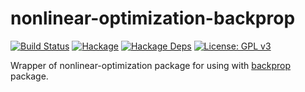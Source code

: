 nonlinear-optimization-backprop
===============================

[![Build Status](https://secure.travis-ci.org/msakai/nonlinear-optimization-ad.png?branch=master)](http://travis-ci.org/msakai/nonlinear-optimization-ad)
[![Hackage](https://img.shields.io/hackage/v/nonlinear-optimization-backprop.svg)](https://hackage.haskell.org/package/nonlinear-optimization-backprop)
[![Hackage Deps](https://img.shields.io/hackage-deps/v/nonlinear-optimization-backprop.svg)](https://packdeps.haskellers.com/feed?needle=nonlinear-optimization-backprop)
[![License: GPL v3](https://img.shields.io/badge/License-GPL%20v3-blue.svg)](https://www.gnu.org/licenses/gpl-3.0)

Wrapper of nonlinear-optimization package for using with [backprop](https://hackage.haskell.org/package/backprop) package.
